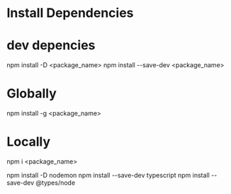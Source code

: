 # Install Dependencies

# dev depencies
npm install -D <package_name>
npm install --save-dev <package_name>

# Globally
npm install -g <package_name>

# Locally
npm i <package_name>


npm install -D nodemon
npm install  --save-dev typescript
npm install  --save-dev @types/node
